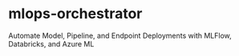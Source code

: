 # mlops-orchestrator
Automate Model, Pipeline, and Endpoint Deployments with MLFlow, Databricks, and Azure ML
